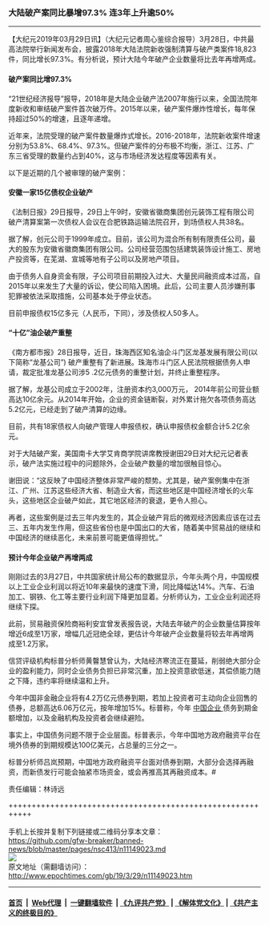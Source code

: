 ### 大陆破产案同比暴增97.3% 连3年上升逾50%
------------------------

<p>
 【大纪元2019年03月29日讯】（大纪元记者周心鉴综合报导）3月28日，中共最高法院举行新闻发布会，披露2018年大陆法院新收强制清算与破产类案件18,823件，同比增长97.3%。有分析说，预计大陆今年破产企业数量将比去年再增两成。
</p>
<h4>
 破产案同比增97.3%
</h4>
<p>
 “21世纪经济报导”报导，2018年是大陆企业破产法2007年施行以来，全国法院年度新收和审结破产案件首次破万件。2015年以来，破产案件爆炸性增长，每年保持超过50%的增速，且逐年递增。
</p>
<p>
 近年来，法院受理的破产案件数量爆炸式增长。2016-2018年，法院新收案件增速分别为53.8%、68.4%、97.3%。但破产案件的分布极不均衡，浙江、江苏、广东三省受理的数量约占到40%，这与市场经济发达程度等因素有关。
</p>
<p>
 以下是近期的几个被审理的破产案例：
</p>
<h4>
 安徽一家15亿债权企业破产
</h4>
<p>
 《法制日报》29日报导，29日上午9时，安徽省徽商集团创元装饰工程有限公司破产清算案第一次债权人会议在合肥铁路运输法院召开，到场债权人共38名。
</p>
<p>
 据了解，创元公司于1999年成立。目前，该公司为混合所有制有限责任公司，最大的股东为安徽省徽商集团有限公司。公司经营范围包括建筑装饰设计施工、房地产投资等，在芜湖、宣城等地有子公司以及房地产项目。
</p>
<p>
 由于债务人自身资金有限，子公司项目前期投入过大、大量民间融资成本过高，自2015年以来发生了大量的诉讼，使公司陷入困境。此后，公司主要人员涉嫌刑事犯罪被依法采取措施，公司基本处于停业状态。
</p>
<p>
 目前申报债权15亿多元（人民币，下同），涉及债权人50多人。
</p>
<h4>
 “十亿”油企破产重整
</h4>
<p>
 《南方都市报》28日报导，近日，珠海西区知名油企斗门区龙基发展有限公司(以下简称“龙基公司”) 破产重整有了新进展。珠海市斗门区人民法院根据债务人申请，裁定批准龙基公司涉5 .2亿元债务的重整计划，并终止重整程序。
</p>
<p>
 据了解，龙基公司成立于2002年，注册资本约3,000万元， 2014年前公司营业额高达10亿余元。从2014年开始，企业的资金链断裂，对外累计拖欠各项债务高达5.2亿元，已经走到了破产清算的边缘。
</p>
<p>
 目前，共有18家债权人向破产管理人申报债权，确认申报债权金额合计5.2亿余元。
</p>
<p>
 对于大陆破产案，美国南卡大学艾肯商学院讲席教授谢田29日对大纪元记者表示，破产法实施过程中的问题除外，企业破产数量的增加很触目惊心。
</p>
<p>
 谢田说：“这反映了中国经济整体非常严峻的颓势。尤其是，破产案例集中在浙江、广州、江苏这些经济大省、制造业大省，而这些地区是中国经济增长的火车头，这些地区企业破产如此，其它地区经济的衰退，更令人担心。
</p>
<p>
 再者，这些案例是过去三年内发生的，其企业破产背后的微观经济因素应该在过去三、五年内发生作用，但这些省份也是中国出口的大省，随着美中贸易战的继续和中国经济的继续恶化，未来前景可能更值得担忧。”
</p>
<h4>
 预计今年企业破产再增两成
</h4>
<p>
 刚刚过去的3月27日，中共国家统计局公布的数据显示，今年头两个月，中国规模以上工业企业利润以将近10年来最快的速度下滑，同比降幅达14%。汽车、石油加工、钢铁、化工等主要行业利润下降更加显着。分析师认为，工业企业利润还将继续下探。
</p>
<p>
 此前，贸易融资保险商裕利安宜曾发表报告说，大陆去年破产的企业数量估算按年增近6成至1万家，增幅几近冠绝全球，更估计今年破产企业数量将较去年再增两成至1.2万家。
</p>
<p>
 信贷评级机构标普分析师黄韾慧曾认为，大陆经济寒流正在蔓延，削弱绝大部分企业的盈利能力，同时企业债务负担已非常沉重，加上投资意欲低迷，其偿债能力随之下降，违约率将继续温和上升。
</p>
<p>
 今年中国非金融企业将有4.2万亿元债券到期，若加上投资者可主动向企业回售的债券，总额高达6.06万亿元，按年增加15%。标普称，今年
 <a href="http://www.epochtimes.com/gb/tag/%E4%B8%AD%E5%9B%BD%E4%BC%81%E4%B8%9A.html">
  中国企业
 </a>
 债务到期金额增加，以及金融机构及投资者会继续避险。
</p>
<p>
 事实上，中国债务问题不限于企业层面。标普表示，今年中国地方政府融资平台在境外债券的到期规模达100亿美元，占总量的三分之一。
</p>
<p>
 标普分析师吕岚预期，中国地方政府融资平台面对债券到期，大部分会选择再融资，而新债发行可能会抽紧市场资金，或会再推高其再融资成本。#
</p>
<p>
 责任编辑：林诗远
</p>

+++++++++++++++++++++++++++++++++++++++++++++++++++++++++++<br/><br/>
手机上长按并复制下列链接或二维码分享本文章：<br/>
https://github.com/gfw-breaker/banned-news/blob/master/pages/nsc413/n11149023.md <br/>
<a href='https://github.com/gfw-breaker/banned-news/blob/master/pages/nsc413/n11149023.md'><img src='https://github.com/gfw-breaker/banned-news/blob/master/pages/nsc413/n11149023.md.png'/></a> <br/>
原文地址（需翻墙访问）：http://www.epochtimes.com/gb/19/3/29/n11149023.htm


------------------------
#### [首页](https://github.com/gfw-breaker/banned-news/blob/master/README.md) &nbsp;|&nbsp; [Web代理](https://github.com/labour-camp/helloworld) &nbsp;|&nbsp; [一键翻墙软件](https://github.com/gfw-breaker/nogfw/blob/master/README.md) &nbsp;| [《九评共产党》](https://github.com/gfw-breaker/9ping.md/blob/master/README.md#九评之一评共产党是什么) | [《解体党文化》](https://github.com/gfw-breaker/jtdwh.md/blob/master/README.md) | [《共产主义的终极目的》](https://github.com/gfw-breaker/gczydzjmd.md/blob/master/README.md)

